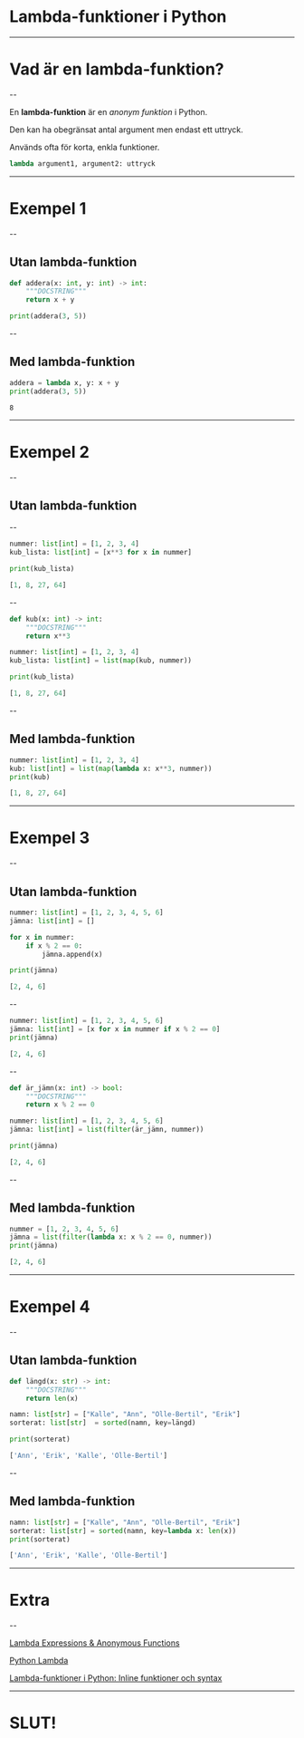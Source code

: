 # Lambda-funktioner i Python

---

# Vad är en lambda-funktion?

--

En **lambda-funktion** är en _anonym funktion_ i Python.

Den kan ha obegränsat antal argument men endast ett uttryck.

Används ofta för korta, enkla funktioner.

```python []
lambda argument1, argument2: uttryck
```

---

# Exempel 1

--

## Utan lambda-funktion

```python []
def addera(x: int, y: int) -> int:
    """DOCSTRING"""
    return x + y

print(addera(3, 5))
```

--

## Med lambda-funktion

```python []
addera = lambda x, y: x + y
print(addera(3, 5))
```

```text []
8
```

---

# Exempel 2

--

## Utan lambda-funktion

--

```python []
nummer: list[int] = [1, 2, 3, 4]
kub_lista: list[int] = [x**3 for x in nummer]

print(kub_lista)
```

```python []
[1, 8, 27, 64]
```

--

```python []
def kub(x: int) -> int:
    """DOCSTRING"""
    return x**3

nummer: list[int] = [1, 2, 3, 4]
kub_lista: list[int] = list(map(kub, nummer))

print(kub_lista)
```

```python []
[1, 8, 27, 64]
```

--

## Med lambda-funktion

```python []
nummer: list[int] = [1, 2, 3, 4]
kub: list[int] = list(map(lambda x: x**3, nummer))
print(kub)
```

```python []
[1, 8, 27, 64]
```

---

# Exempel 3

--

## Utan lambda-funktion

```python []
nummer: list[int] = [1, 2, 3, 4, 5, 6]
jämna: list[int] = []

for x in nummer:
    if x % 2 == 0:
        jämna.append(x)

print(jämna)
```

```python []
[2, 4, 6]
```

--

```python []
nummer: list[int] = [1, 2, 3, 4, 5, 6]
jämna: list[int] = [x for x in nummer if x % 2 == 0]
print(jämna)
```

```python []
[2, 4, 6]
```

--

```python []
def är_jämn(x: int) -> bool:
    """DOCSTRING"""
    return x % 2 == 0

nummer: list[int] = [1, 2, 3, 4, 5, 6]
jämna: list[int] = list(filter(är_jämn, nummer))

print(jämna)
```

```python []
[2, 4, 6]
```

--

## Med lambda-funktion

```python []
nummer = [1, 2, 3, 4, 5, 6]
jämna = list(filter(lambda x: x % 2 == 0, nummer))
print(jämna)
```

```python []
[2, 4, 6]
```

---

# Exempel 4

--

## Utan lambda-funktion

```python []
def längd(x: str) -> int:
    """DOCSTRING"""
    return len(x)

namn: list[str] = ["Kalle", "Ann", "Olle-Bertil", "Erik"]
sorterat: list[str]  = sorted(namn, key=längd)

print(sorterat)
```

```python []
['Ann', 'Erik', 'Kalle', 'Olle-Bertil']
```

--

## Med lambda-funktion

```python []
namn: list[str] = ["Kalle", "Ann", "Olle-Bertil", "Erik"]
sorterat: list[str] = sorted(namn, key=lambda x: len(x))
print(sorterat)
```

```python []
['Ann', 'Erik', 'Kalle', 'Olle-Bertil']
```

---

# Extra

--

[Lambda Expressions & Anonymous Functions](https://www.youtube.com/watch?v=25ovCm9jKfA)

[Python Lambda](https://www.w3schools.com/python/python_lambda.asp)

[Lambda-funktioner i Python: Inline funktioner och syntax](https://makerelectronics.se/inline-funktioner-i-python/)

---

# SLUT!
